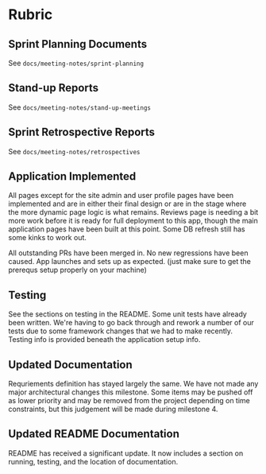 # Rubric

## Sprint Planning Documents

See `docs/meeting-notes/sprint-planning`

## Stand-up Reports

See `docs/meeting-notes/stand-up-meetings`

## Sprint Retrospective Reports

See `docs/meeting-notes/retrospectives`

## Application Implemented

All pages except for the site admin and user profile pages have been implemented and are in either their final design or are in the stage where the more dynamic page logic is what remains. Reviews page is needing a bit more work before it is ready for full deployment to this app, though the main application pages have been built at this point. Some DB refresh still has some kinks to work out.

All outstanding PRs have been merged in. No new regressions have been caused. App launches and sets up as expected. (just make sure to get the prerequs setup properly on your machine)

## Testing

See the sections on testing in the README. Some unit tests have already been written. We're having to go back through and rework a number of our tests due to some framework changes that we had to make recently. Testing info is provided beneath the application setup info.

## Updated Documentation

Requriements definition has stayed largely the same. We have not made any major architectural changes this milestone. Some items may be pushed off as lower priority and may be removed from the project depending on time constraints, but this judgement will be made during milestone 4.

## Updated README Documentation

README has received a significant update. It now includes a section on running, testing, and the location of documentation.
